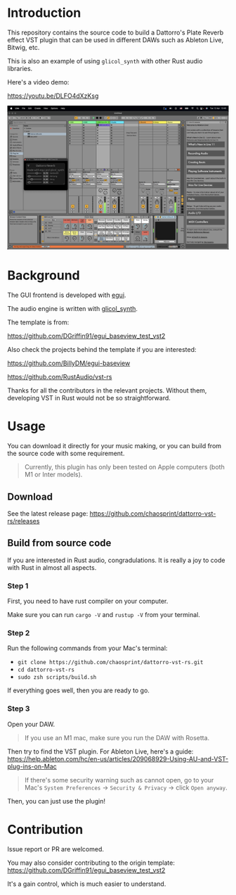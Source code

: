 # Introduction

This repository contains the source code to build a Dattorro's Plate Reverb effect VST plugin that can be used in different DAWs such as Ableton Live, Bitwig, etc.

This is also an example of using `glicol_synth` with other Rust audio libraries.

Here's a video demo:

https://youtu.be/DLFO4dXzKsg

![Demo](./demo.png)

# Background

The GUI frontend is developed with [egui](https://github.com/emilk/egui).

The audio engine is written with [glicol_synth](https://github.com/chaosprint/glicol).

The template is from:

https://github.com/DGriffin91/egui_baseview_test_vst2

Also check the projects behind the template if you are interested:

https://github.com/BillyDM/egui-baseview

https://github.com/RustAudio/vst-rs

Thanks for all the contributors in the relevant projects. Without them, developing VST in Rust would not be so straightforward.

# Usage

You can download it directly for your music making, or you can build from the source code with some requirement.

> Currently, this plugin has only been tested on Apple computers (both M1 or Inter models).

## Download

See the latest release page:
https://github.com/chaosprint/dattorro-vst-rs/releases

## Build from source code

If you are interested in Rust audio, congradulations. It is really a joy to code with Rust in almost all aspects.

### Step 1

First, you need to have rust compiler on your computer.

Make sure you can run `cargo -V` and `rustup -V` from your terminal.

### Step 2

Run the following commands from your Mac's terminal:

- `git clone https://github.com/chaosprint/dattorro-vst-rs.git`
- `cd dattorro-vst-rs`
- `sudo zsh scripts/build.sh`

If everything goes well, then you are ready to go.

### Step 3

Open your DAW.

> If you use an M1 mac, make sure you run the DAW with Rosetta.

Then try to find the VST plugin. For Ableton Live, here's a guide:
https://help.ableton.com/hc/en-us/articles/209068929-Using-AU-and-VST-plug-ins-on-Mac

> If there's some security warning such as cannot open, go to your Mac's `System Preferences` -> `Security & Privacy` -> click `Open anyway`.

Then, you can just use the plugin!

# Contribution

Issue report or PR are welcomed.

You may also consider contributing to the origin template:
https://github.com/DGriffin91/egui_baseview_test_vst2

It's a gain control, which is much easier to understand.